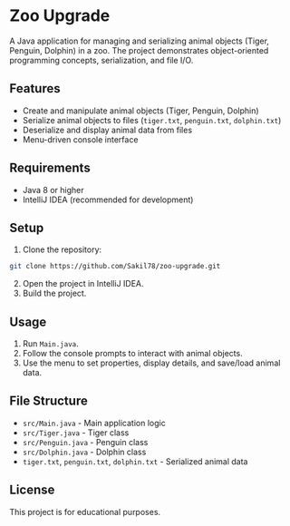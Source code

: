 # Zoo Upgrade

A Java application for managing and serializing animal objects (Tiger, Penguin, Dolphin) in a zoo. The project demonstrates object-oriented programming concepts, serialization, and file I/O.

## Features

- Create and manipulate animal objects (Tiger, Penguin, Dolphin)
- Serialize animal objects to files (`tiger.txt`, `penguin.txt`, `dolphin.txt`)
- Deserialize and display animal data from files
- Menu-driven console interface

## Requirements

- Java 8 or higher
- IntelliJ IDEA (recommended for development)

## Setup

1. Clone the repository:
```bash
git clone https://github.com/Sakil78/zoo-upgrade.git
```
2. Open the project in IntelliJ IDEA.
3. Build the project.

## Usage

1. Run `Main.java`.
2. Follow the console prompts to interact with animal objects.
3. Use the menu to set properties, display details, and save/load animal data.

## File Structure

- `src/Main.java` - Main application logic
- `src/Tiger.java` - Tiger class
- `src/Penguin.java` - Penguin class
- `src/Dolphin.java` - Dolphin class
- `tiger.txt`, `penguin.txt`, `dolphin.txt` - Serialized animal data

## License

This project is for educational purposes.